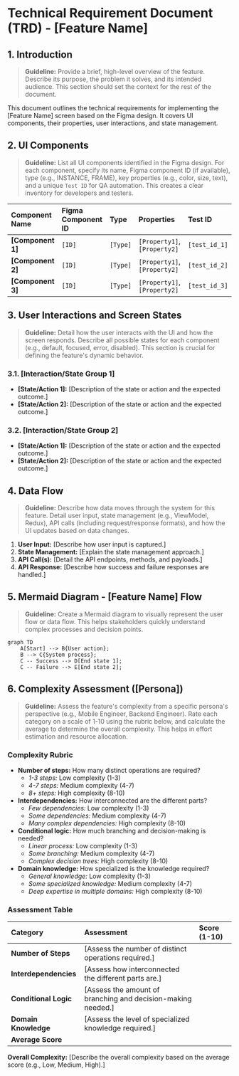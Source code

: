 # Technical Requirement Document (TRD) - [Feature Name]

## 1. Introduction

> **Guideline:** Provide a brief, high-level overview of the feature. Describe its purpose, the problem it solves, and its intended audience. This section should set the context for the rest of the document.

This document outlines the technical requirements for implementing the [Feature Name] screen based on the Figma design. It covers UI components, their properties, user interactions, and state management.

## 2. UI Components

> **Guideline:** List all UI components identified in the Figma design. For each component, specify its name, Figma component ID (if available), type (e.g., INSTANCE, FRAME), key properties (e.g., color, size, text), and a unique `Test ID` for QA automation. This creates a clear inventory for developers and testers.

| Component Name | Figma Component ID | Type | Properties | Test ID |
| :--- | :--- | :--- | :--- | :--- |
| **[Component 1]** | `[ID]` | `[Type]` | `[Property1]`, `[Property2]` | `[test_id_1]` |
| **[Component 2]** | `[ID]` | `[Type]` | `[Property1]`, `[Property2]` | `[test_id_2]` |
| **[Component 3]** | `[ID]` | `[Type]` | `[Property1]`, `[Property2]` | `[test_id_3]` |

## 3. User Interactions and Screen States

> **Guideline:** Detail how the user interacts with the UI and how the screen responds. Describe all possible states for each component (e.g., default, focused, error, disabled). This section is crucial for defining the feature's dynamic behavior.

### 3.1. [Interaction/State Group 1]

-   **[State/Action 1]:** [Description of the state or action and the expected outcome.]
-   **[State/Action 2]:** [Description of the state or action and the expected outcome.]

### 3.2. [Interaction/State Group 2]

-   **[State/Action 1]:** [Description of the state or action and the expected outcome.]
-   **[State/Action 2]:** [Description of the state or action and the expected outcome.]

## 4. Data Flow

> **Guideline:** Describe how data moves through the system for this feature. Detail user input, state management (e.g., ViewModel, Redux), API calls (including request/response formats), and how the UI updates based on data changes.

1.  **User Input:** [Describe how user input is captured.]
2.  **State Management:** [Explain the state management approach.]
3.  **API Call(s):** [Detail the API endpoints, methods, and payloads.]
4.  **API Response:** [Describe how success and failure responses are handled.]

## 5. Mermaid Diagram - [Feature Name] Flow

> **Guideline:** Create a Mermaid diagram to visually represent the user flow or data flow. This helps stakeholders quickly understand complex processes and decision points.

```mermaid
graph TD
    A[Start] --> B{User action};
    B --> C{System process};
    C -- Success --> D[End state 1];
    C -- Failure --> E[End state 2];
```

## 6. Complexity Assessment ([Persona])

> **Guideline:** Assess the feature's complexity from a specific persona's perspective (e.g., Mobile Engineer, Backend Engineer). Rate each category on a scale of 1-10 using the rubric below, and calculate the average to determine the overall complexity. This helps in effort estimation and resource allocation.

### Complexity Rubric
-   **Number of steps:** How many distinct operations are required?
    -   *1-3 steps:* Low complexity (1-3)
    -   *4-7 steps:* Medium complexity (4-7)
    -   *8+ steps:* High complexity (8-10)
-   **Interdependencies:** How interconnected are the different parts?
    -   *Few dependencies:* Low complexity (1-3)
    -   *Some dependencies:* Medium complexity (4-7)
    -   *Many complex dependencies:* High complexity (8-10)
-   **Conditional logic:** How much branching and decision-making is needed?
    -   *Linear process:* Low complexity (1-3)
    -   *Some branching:* Medium complexity (4-7)
    -   *Complex decision trees:* High complexity (8-10)
-   **Domain knowledge:** How specialized is the knowledge required?
    -   *General knowledge:* Low complexity (1-3)
    -   *Some specialized knowledge:* Medium complexity (4-7)
    -   *Deep expertise in multiple domains:* High complexity (8-10)

### Assessment Table
| Category | Assessment | Score (1-10) |
| :--- | :--- | :--- |
| **Number of Steps** | [Assess the number of distinct operations required.] | |
| **Interdependencies** | [Assess how interconnected the different parts are.] | |
| **Conditional Logic** | [Assess the amount of branching and decision-making needed.] | |
| **Domain Knowledge** | [Assess the level of specialized knowledge required.] | |
| **Average Score** | | |

**Overall Complexity:** [Describe the overall complexity based on the average score (e.g., Low, Medium, High).]